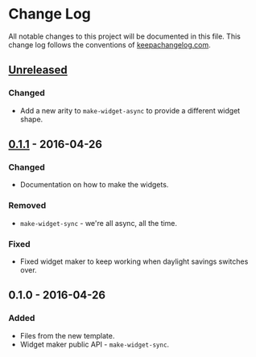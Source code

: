 # Change Log
All notable changes to this project will be documented in this file. This change log follows the conventions of [keepachangelog.com](http://keepachangelog.com/).

## [Unreleased]
### Changed
- Add a new arity to `make-widget-async` to provide a different widget shape.

## [0.1.1] - 2016-04-26
### Changed
- Documentation on how to make the widgets.

### Removed
- `make-widget-sync` - we're all async, all the time.

### Fixed
- Fixed widget maker to keep working when daylight savings switches over.

## 0.1.0 - 2016-04-26
### Added
- Files from the new template.
- Widget maker public API - `make-widget-sync`.

[Unreleased]: https://github.com/your-name/testindexdb/compare/0.1.1...HEAD
[0.1.1]: https://github.com/your-name/testindexdb/compare/0.1.0...0.1.1
